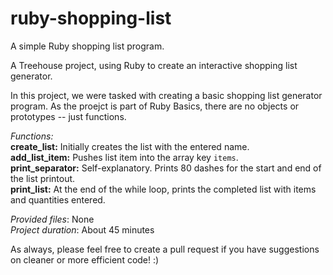 # ruby-shopping-list
A simple Ruby shopping list program.

A Treehouse project, using Ruby to create an interactive shopping list generator.

In this project, we were tasked with creating a basic shopping list generator program. As the proejct is part of Ruby Basics, there are no objects or prototypes -- just functions.

*Functions:*<br>
**create_list:** Initially creates the list with the entered name.<br>
**add_list_item:** Pushes list item into the array key ```items```.<br>
**print_separator:** Self-explanatory. Prints 80 dashes for the start and end of the list printout.<br>
**print_list:** At the end of the while loop, prints the completed list with items and quantities entered.<br>

*Provided files*: None<br>
*Project duration*: About 45 minutes

As always, please feel free to create a pull request if you have suggestions on cleaner or more efficient code! :)

